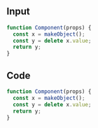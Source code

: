
## Input

```javascript
function Component(props) {
  const x = makeObject();
  const y = delete x.value;
  return y;
}

```

## Code

```javascript
function Component(props) {
  const x = makeObject();
  const y = delete x.value;
  return y;
}

```
      